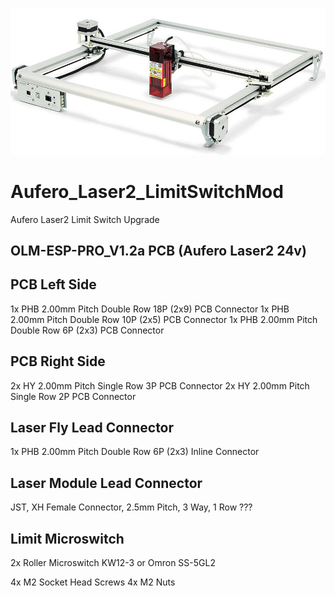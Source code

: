  ![](https://github.com/koogar/Aufero_Laser2_LimitSwitchMod/blob/main/Images/Aufero_Laser2.jpg)

# Aufero_Laser2_LimitSwitchMod
Aufero Laser2 Limit Switch Upgrade


OLM-ESP-PRO_V1.2a PCB (Aufero Laser2 24v)
-----------------------------------------


PCB Left Side
-------------
1x  PHB 2.00mm Pitch Double Row 18P  (2x9) PCB Connector
1x  PHB 2.00mm Pitch Double Row 10P  (2x5) PCB Connector
1x  PHB 2.00mm Pitch Double Row 6P   (2x3) PCB Connector

PCB Right Side
--------------
2x  HY 2.00mm Pitch Single Row 3P PCB Connector
2x  HY 2.00mm Pitch Single Row 2P PCB Connector


Laser Fly Lead Connector
------------------------ 

1x  PHB 2.00mm Pitch Double Row 6P   (2x3) Inline Connector


Laser Module Lead Connector
---------------------------
JST, XH Female Connector, 2.5mm Pitch, 3 Way, 1 Row ???


Limit Microswitch
-----------------
2x  Roller Microswitch KW12-3 or Omron SS-5GL2

4x M2 Socket Head Screws
4x M2 Nuts
